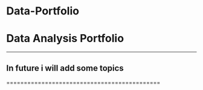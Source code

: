# Data-Portfolio
Data Analysis Portfolio
============================================
--------------------------------
In future i will add some topics
--------------------------------
============================================
